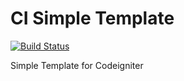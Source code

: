 # CI Simple Template
[![Build Status](https://travis-ci.org/carlosocarvalho/simple-input.svg?branch=master)](https://travis-ci.org/carlosocarvalho/simple-input)

Simple Template for Codeigniter

